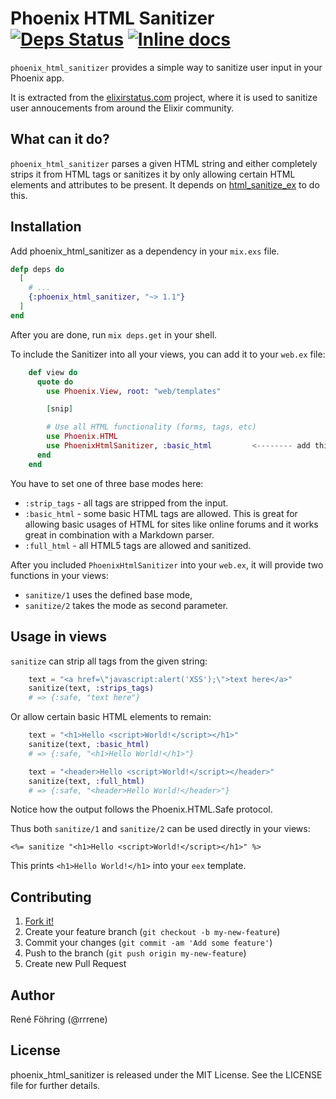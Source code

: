# Phoenix HTML Sanitizer [![Deps Status](https://beta.hexfaktor.org/badge/all/github/elixirstatus/phoenix_html_sanitizer.svg)](https://beta.hexfaktor.org/github/elixirstatus/phoenix_html_sanitizer) [![Inline docs](http://inch-ci.org/github/elixirstatus/phoenix_html_sanitizer.svg)](http://inch-ci.org/github/elixirstatus/phoenix_html_sanitizer)

`phoenix_html_sanitizer` provides a simple way to sanitize user input in your Phoenix app.

It is extracted from the [elixirstatus.com](http://elixirstatus.com) project, where it is used to sanitize user annoucements from around the Elixir community.



## What can it do?

`phoenix_html_sanitizer` parses a given HTML string and either completely strips it from HTML tags or sanitizes it by only allowing certain HTML elements and attributes to be present. It depends on [html_sanitize_ex](http://github.com/rrrene/html_sanitize_ex) to do this.


## Installation

Add phoenix_html_sanitizer as a dependency in your `mix.exs` file.

```elixir
defp deps do
  [
    # ...
    {:phoenix_html_sanitizer, "~> 1.1"}
  ]
end
```

After you are done, run `mix deps.get` in your shell.

To include the Sanitizer into all your views, you can add it to your `web.ex`
file:

```elixir
    def view do
      quote do
        use Phoenix.View, root: "web/templates"

        [snip]

        # Use all HTML functionality (forms, tags, etc)
        use Phoenix.HTML
        use PhoenixHtmlSanitizer, :basic_html         <-------- add this line
      end
    end
```

You have to set one of three base modes here:

* `:strip_tags` - all tags are stripped from the input.
* `:basic_html` - some basic HTML tags are allowed. This is great for allowing basic usages of HTML for sites like online forums and it works great in combination with a Markdown parser.
* `:full_html` - all HTML5 tags are allowed and sanitized.

After you included `PhoenixHtmlSanitizer` into your `web.ex`, it will provide
two functions in your views:

* `sanitize/1` uses the defined base mode,
* `sanitize/2` takes the mode as second parameter.



## Usage in views

`sanitize` can strip all tags from the given string:

```elixir
    text = "<a href=\"javascript:alert('XSS');\">text here</a>"
    sanitize(text, :strips_tags)
    # => {:safe, "text here"}
```

Or allow certain basic HTML elements to remain:

```elixir
    text = "<h1>Hello <script>World!</script></h1>"
    sanitize(text, :basic_html)
    # => {:safe, "<h1>Hello World!</h1>"}
```

```elixir
    text = "<header>Hello <script>World!</script></header>"
    sanitize(text, :full_html)
    # => {:safe, "<header>Hello World!</header>"}
```

Notice how the output follows the Phoenix.HTML.Safe protocol.

Thus both `sanitize/1` and `sanitize/2` can be used directly in your views:

    <%= sanitize "<h1>Hello <script>World!</script></h1>" %>

This prints `<h1>Hello World!</h1>` into your `eex` template.



## Contributing

1. [Fork it!](http://github.com/elixirstatus/phoenix_html_sanitizer/fork)
2. Create your feature branch (`git checkout -b my-new-feature`)
3. Commit your changes (`git commit -am 'Add some feature'`)
4. Push to the branch (`git push origin my-new-feature`)
5. Create new Pull Request



## Author

René Föhring (@rrrene)



## License

phoenix_html_sanitizer is released under the MIT License. See the LICENSE file
for further details.
